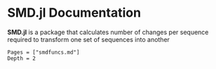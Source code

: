# SMD.jl Documentation

**SMD.jl** is a package that calculates number of changes per sequence required to transform one set of sequences into another

```@contents
Pages = ["smdfuncs.md"]
Depth = 2
```

```@index
```

